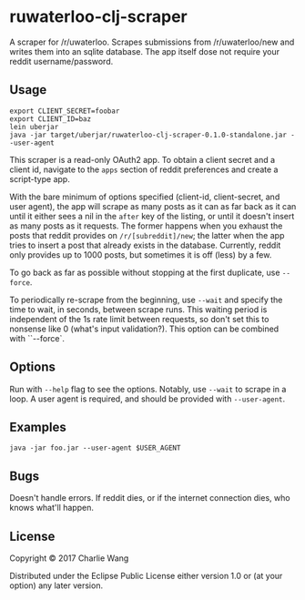 # ruwaterloo-clj-scraper

A scraper for /r/uwaterloo. Scrapes submissions from /r/uwaterloo/new and
writes them into an sqlite database. The app itself dose not require your
reddit username/password.

## Usage
    export CLIENT_SECRET=foobar
    export CLIENT_ID=baz
    lein uberjar
    java -jar target/uberjar/ruwaterloo-clj-scraper-0.1.0-standalone.jar --user-agent

This scraper is a read-only OAuth2 app. To obtain a client secret and a
client id, navigate to the `apps` section of reddit preferences and create
a script-type app.

With the bare minimum of options specified (client-id, client-secret, and
user agent), the app will scrape as many posts as it can as far back as it
can until it either sees a nil in the `after` key of the listing, or until
it doesn't insert as many posts as it requests.  The former happens when you
exhaust the posts that reddit provides on `/r/[subreddit]/new`; the latter when
the app tries to insert a post that already exists in the database. Currently,
reddit only provides up to 1000 posts, but sometimes it is off (less) by a few.

To go back as far as possible without stopping at the first duplicate, use
`--force`.

To periodically re-scrape from the beginning, use `--wait` and specify the time
to wait, in seconds, between scrape runs. This waiting period is independent
of the 1s rate limit between requests, so don't set this to nonsense like 0
(what's input validation?). This option can be combined with ``--force`.

## Options

Run with `--help` flag to see the options. Notably, use `--wait` to scrape
in a loop. A user agent is required, and should be provided with `--user-agent`.

## Examples

    java -jar foo.jar --user-agent $USER_AGENT

## Bugs

Doesn't handle errors. If reddit dies, or if the internet connection dies,
who knows what'll happen.

## License

Copyright © 2017 Charlie Wang

Distributed under the Eclipse Public License either version 1.0 or (at
your option) any later version.
